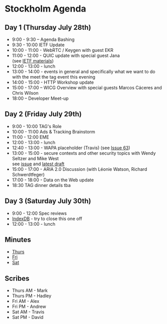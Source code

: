 # Stockholm Agenda

## Day 1 (Thursday July 28th)

* 9:00 - 9:30 – Agenda Bashing
* 9:30 - 10:00 IETF Update
* 10:00 - 11:00 - WebRTC / Keygen with guest EKR
* 11:00 - 12:00 - QUIC update with special guest Jana  
(see [IETF materials](https://datatracker.ietf.org/meeting/96/materials.html))
* 12:00 - 13:00 - lunch
* 13:00 - 14:00 - events in general and specifically what we want to do with the meet the tag event this evening
* 14:00 - 15:00 - HTTP Workshop update
* 15:00 - 17:00 – WICG Overview with special guests Marcos Cáceres and Chris Wilson
* 18:00 – Developer Meet-up

## Day 2 (Friday July 29th) 

* 9:00 - 10:00 TAG's Role
* 10:00 - 11:00 Ads & Tracking Brainstorm
* 11:00 - 12:00 EME
* 12:00 - 13:00 - lunch
* 12:40 - 13:00 - WAPA placeholder (Travis) (see [Issue 63](https://github.com/w3ctag/spec-reviews/issues/63)) 
* 13:00 - 15:00 - secure contexts and other security topics with Wendy Seltzer and Mike West  
see [issue](https://github.com/w3ctag/spec-reviews/issues/124) and [latest draft](https://w3c.github.io/webappsec-secure-contexts/)
* 15:00 - 17:00 - ARIA 2.0 Discussion (with Léonie Watson, Richard Schwerdtfeger)
* 17:00 - 18:00 - Data on the Web update
* 18:30 TAG dinner details tba

## Day 3 (Saturday July 30th)

* 9:00 - 12:00 Spec reviews
* [IndexDB](https://github.com/w3ctag/spec-reviews/issues/84) - try to close this one off
* 12:00 - 13:00 - lunch

## Minutes
* [Thurs](https://pad.w3ctag.org/p/2016-07-28)
* [Fri](https://pad.w3ctag.org/p/2016-07-29)
* [Sat](https://pad.w3ctag.org/p/2016-07-30)

## Scribes
* Thurs AM - Mark
* Thurs PM - Hadley
* Fri AM - Alex
* Fri PM - Andrew
* Sat AM - Travis
* Sat PM - David
